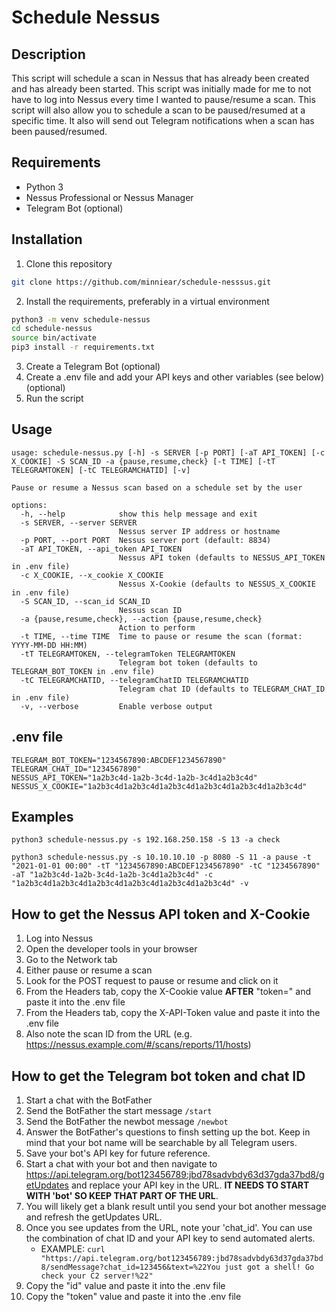 # Schedule Nessus

## Description
This script will schedule a scan in Nessus that has already been created and has already been started. This script was initially made for me to not have to log into Nessus every time I wanted to pause/resume a scan. This script will also allow you to schedule a scan to be paused/resumed at a specific time. It also will send out Telegram notifications when a scan has been paused/resumed.

## Requirements
- Python 3
- Nessus Professional or Nessus Manager
- Telegram Bot (optional)

## Installation
1. Clone this repository
```bash
git clone https://github.com/minniear/schedule-nesssus.git
```
2. Install the requirements, preferably in a virtual environment
```bash
python3 -m venv schedule-nessus
cd schedule-nessus
source bin/activate
pip3 install -r requirements.txt
```
3. Create a Telegram Bot (optional)
4. Create a .env file and add your API keys and other variables (see below) (optional)
5. Run the script

## Usage
```
usage: schedule-nessus.py [-h] -s SERVER [-p PORT] [-aT API_TOKEN] [-c X_COOKIE] -S SCAN_ID -a {pause,resume,check} [-t TIME] [-tT TELEGRAMTOKEN] [-tC TELEGRAMCHATID] [-v]

Pause or resume a Nessus scan based on a schedule set by the user

options:
  -h, --help            show this help message and exit
  -s SERVER, --server SERVER
                        Nessus server IP address or hostname
  -p PORT, --port PORT  Nessus server port (default: 8834)
  -aT API_TOKEN, --api_token API_TOKEN
                        Nessus API token (defaults to NESSUS_API_TOKEN in .env file)
  -c X_COOKIE, --x_cookie X_COOKIE
                        Nessus X-Cookie (defaults to NESSUS_X_COOKIE in .env file)
  -S SCAN_ID, --scan_id SCAN_ID
                        Nessus scan ID
  -a {pause,resume,check}, --action {pause,resume,check}
                        Action to perform
  -t TIME, --time TIME  Time to pause or resume the scan (format: YYYY-MM-DD HH:MM)
  -tT TELEGRAMTOKEN, --telegramToken TELEGRAMTOKEN
                        Telegram bot token (defaults to TELEGRAM_BOT_TOKEN in .env file)
  -tC TELEGRAMCHATID, --telegramChatID TELEGRAMCHATID
                        Telegram chat ID (defaults to TELEGRAM_CHAT_ID in .env file)
  -v, --verbose         Enable verbose output
```

## .env file
```
TELEGRAM_BOT_TOKEN="1234567890:ABCDEF1234567890"
TELEGRAM_CHAT_ID="1234567890"
NESSUS_API_TOKEN="1a2b3c4d-1a2b-3c4d-1a2b-3c4d1a2b3c4d"
NESSUS_X_COOKIE="1a2b3c4d1a2b3c4d1a2b3c4d1a2b3c4d1a2b3c4d1a2b3c4d"
```

## Examples
```
python3 schedule-nessus.py -s 192.168.250.158 -S 13 -a check
```
```
python3 schedule-nessus.py -s 10.10.10.10 -p 8080 -S 11 -a pause -t "2021-01-01 00:00" -tT "1234567890:ABCDEF1234567890" -tC "1234567890" -aT "1a2b3c4d-1a2b-3c4d-1a2b-3c4d1a2b3c4d" -c "1a2b3c4d1a2b3c4d1a2b3c4d1a2b3c4d1a2b3c4d1a2b3c4d" -v
```

## How to get the Nessus API token and X-Cookie
1. Log into Nessus
2. Open the developer tools in your browser
3. Go to the Network tab
4. Either pause or resume a scan
5. Look for the POST request to pause or resume and click on it
6. From the Headers tab, copy the X-Cookie value **AFTER** "token=" and paste it into the .env file
7. From the Headers tab, copy the X-API-Token value and paste it into the .env file
8. Also note the scan ID from the URL (e.g. https://nessus.example.com/#/scans/reports/11/hosts)

## How to get the Telegram bot token and chat ID
1. Start a chat with the BotFather
2. Send the BotFather the start message `/start`
3. Send the BotFather the newbot message `/newbot`
4. Answer the BotFather's questions to finsh setting up the bot. Keep in mind that your bot name will be searchable by all Telegram users.
5. Save your bot's API key for future reference.
6. Start a chat with your bot and then navigate to <https://api.telegram.org/bot123456789:jbd78sadvbdy63d37gda37bd8/getUpdates> and replace your API key in the URL. **IT NEEDS TO START WITH 'bot' SO KEEP THAT PART OF THE URL**.
7. You will likely get a blank result until you send your bot another message and refresh the getUpdates URL.
8. Once you see updates from the URL, note your 'chat_id'. You can use the combination of chat ID and your API key to send automated alerts.
    - EXAMPLE: `curl "https://api.telegram.org/bot123456789:jbd78sadvbdy63d37gda37bd8/sendMessage?chat_id=123456&text=%22You just got a shell! Go check your C2 server!%22"`
9. Copy the "id" value and paste it into the .env file
10. Copy the "token" value and paste it into the .env file




